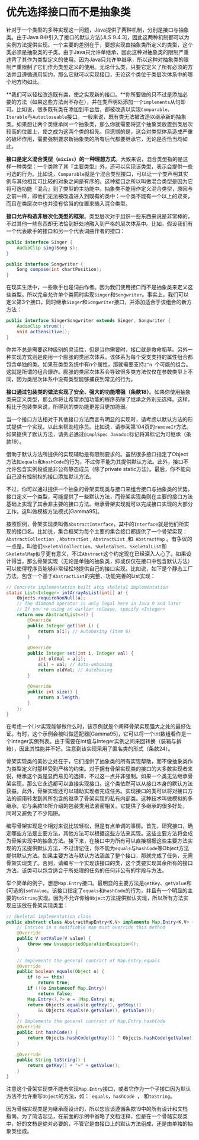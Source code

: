 # 优先选择接口而不是抽象类

针对于一个类型的多种实现这一问题，Java提供了两种机制，分别是接口与抽象类。由于Java 8中引入了接口的默认方法[JLS 9.4.3]，因此这两种机制都可以为实例方法提供实现。一个主要的差别在于，要想实现由抽象类所定义的类型，这个类必须是抽象类的子类。由于Java只允许单继承，因此这种对抽象类的限制严重违背了其作为类型定义的使用。因为Java只允许单继承，所以这种对抽象类的限制严重限制了它们作为类型定义的使用。无论什么类，只要它定义了所有必须的方法并且遵循通用契约，那么它就可以实现接口，无论这个类位于类层次体系中的哪个地方均如此。

**我们可以轻松改造既有类，使之实现新的接口。**你所要做的只不过是添加必要的方法（如果这些方法尚不存在），并在类声明处添加一个`implements`从句即可。比如说，很多既有类在添加到平台后，都被改造以实现`Comparable`、`Iterable`与`Autocloseable`接口。一般来说，既有类无法被改造以继承新的抽象类。如果想让两个类继承同一个抽象类，那么你就需要将这个抽象类放置到类层次较高的位置上，使之成为这两个类的祖先。但遗憾的是，这会对类型体系造成严重的破坏作用，需要强制要求新抽象类的所有后代都要继承它，无论是否恰当均如此。

**接口是定义混合类型（`mixins`）的一种理想方式**。大致来说，混合类型指的是这样一种类型：一个类除了其『主要类型』外，还可以实现该类型，表示会提供一些可选的行为。比如说，`Comparable`就是个混合类型接口，可以让一个类声明其实例与其他相互可比较的对象之间是有序的。这种接口之所以叫做混合类型是因为它将可选功能『混合』到了类型的主功能中。抽象类不能用作定义混合类型，原因与之前一样，即他们无法被改造进入到既有的类中：一个类不能有一个以上的双亲，而且在类层次中也并没有恰当的位置来插入混合类型。

**接口允许构造非层次化类型的框架**。类型层次对于组织一些东西来说是非常棒的，不过其他一些东西却无法恰到好处地融入到严格的层次体系中。比如，假设我们有一个代表歌手的接口和另一个代表词曲作者的接口：

```java
public interface Singer {
	AudioClip sing(Song s);
}

public interface Songwriter {
	Song compose(int chartPosition);
}
```

在现实生活中，一些歌手也是词曲作者。因为我们使用接口而不是抽象类来定义这些类型，所以完全允许单个类同时实现`Singer`和`Songwriter`。事实上，我们可以定义第3个接口，同时继承`Singer`和`Songwriter`接口，并添加适合于该组合的新⽅方法：

```java
public interface SingerSongwriter extends Singer, Songwriter {
    AudioClip strum();
    void actSensitive();
}
```

你并不总是需要这种级别的灵活性，但是当你需要时，接口就是救命稻草。另外一种实现方式则是使用一个膨胀的类层次体系，该体系为每个受⽀支持的属性组合都包含单独的类。如果在类型系统中有n个属性，那就需要支持`2^n `个可能的组合。这就是所谓的组合爆炸。膨胀的类层次体系会导致很多类方法仅仅在参数类型上不同，因为类层次体系中没有类型能够捕获到常见的行为。

**接口通过包装类的做法实现了安全、强大的功能增强（条款18）**。如果你使用抽象类来定义类型，那么你将让希望添加功能的程序员除了继承之外别无选择。这样，相比于包装类来说，所得到的类功能更差且更加脆弱。

当一个接口方法相对于其他接口方法而言有明显的实现时，请考虑以默认方法的形式提供一个实现，以此来帮助程序员。比如说，请参阅第104页的`removeIf`方法。如果提供了默认方法，请务必通过`@implSpec Javadoc`标记将其标记为可继承（条款19）。

借助于默认方法所提供的实现辅助是有限制要求的。虽然很多接口指定了Object方法如`equals`和`hashCode`的行为，不过你不能为其提供默认方法。此外，接口不允许包含实例段或是非公有静态成员（除了private static方法）。最后，你不能向自己没有控制权的接口添加默认方法。

不过，你可以通过提供一个抽象的骨架实现类与接口来组合接口与抽象类的优势。接口定义一个类型，可能提供了一些默认方法，而骨架实现类则在主要的接口方法基础上实现了其余非主要的接口方法。继承骨架实现就可以完成接口实现的大部分工作。这叫做模板方法模式[Gamma95]。

按照惯例，骨架实现类叫做`AbstractInterface`，其中的`Interface`就是他们所实现的接口名。比如说，集合框架为每个主要的集合接口都提供了一个骨架实现：`AbstractCollection `, `AbstractSet` ,  `AbstractList` ,和` AbstractMap` 。有争议的一点是，叫他们`SkeletalCollection`、`SkeletalSet`、`SkeletalList`和`SkeletalMap`似乎更有意义，不过`Abstract`这个约定现在已经深入人心了。如果设计得当，那么骨架实现（无论是单独的抽象类，抑或仅仅在接口中包含默认方法）可以使得程序员能够非常轻松地提供自己的接口实现。比如说，如下是个静态工厂方法，包含一个基于`AbstractList`的完整、功能完善的List实现：

```java
// Concrete implementation built atop skeletal implementation
static List<Integer> intArrayAsList(int[] a) {
    Objects.requireNonNull(a);
    // The diamond operator is only legal here in Java 9 and later
    // If you're using an earlier release, specify <Integer>
    return new AbstractList<>() {
        @Override
        public Integer get(int i) {
        	return a[i]; // Autoboxing (Item 6)
        }
        
        @Override
        public Integer set(int i, Integer val) {
            int oldVal = a[i];
            a[i] = val; // Auto-unboxing
            return oldVal; // Autoboxing
        }
        
        @Override
        public int size() {
        	return a.length;
        }
    };
}
```

在考虑一个List实现能够做什么时，该示例就是个阐释骨架实现强大之处的最好佐证。有时，这个示例会被叫做适配器[Gamma95]，它可以将一个int数组看作是一个Integer实例列表。由于需要在int值与Integer实例之间来回转换（装箱与拆箱），因此其性能并不好。注意到该实现采用了匿名类的形式（条款24）。

骨架实现类的美妙之处在于，它们提供了抽象类的所有实现帮助，而不像抽象类作为类型定义时那样受到严格的约束。对于拥有骨架实现类的接口的大多数实现者来说，继承这个类是显而易见的选择，不过这一点并非强制。如果一个类无法继承骨架实现，那么它永远都可以直接实现接口。这个类依然可以从接口本身的默认方法获益。此外，骨架实现还可以辅助实现者完成任务。实现接口的类可以将对接口方法的调用转发到其所包含的继承了骨架实现的私有内部类。这种技术叫做模拟的多继承，它与条款18所介绍的包装类用法紧密相关。它提供了多继承的很多好处，同时又避免了不少陷阱。

编写骨架实现是个相对来说比较轻松，但是有点单调的事情。首先，研究接口，确定哪些方法是主要方法，其他方法可以根据这些方法来实现。这些主要方法将会成为骨架实现中的抽象方法。接下来，在接口中为所有可以直接根据这些主要方法实现的方法提供默认方法，不过请记住，你不能为`equals`与`hashCode`等Object方法提供默认方法。如果主要方法与默认方法涵盖了整个接口，那就完成了任务，无需骨架实现类了。否则，请编写一个实现该接口的类，这个类要实现其余所有的接口方法。该类可以包含适合于所处理的任务的任何非公有的字段与方法。

举个简单的例子，想想`Map.Entry`接口。最明显的主要方法是`getKey`、`getValue`和(可选的)`setValue`。该接口指定了`equals`和`hashCode`的行为，并且有一个明显的主要的`toString`实现。因为不允许你给`Object`方法提供默认实现，所以所有方法实现应该放在骨架实现类里：

```java
// Skeletal implementation class
public abstract class AbstractMapEntry<K,V> implements Map.Entry<K,V> {
	// Entries in a modifiable map must override this method
	@Override
    public V setValue(V value) {
		throw new UnsupportedOperationException();
	}
    
    // Implements the general contract of Map.Entry.equals
    @Override
    public boolean equals(Object o) {
        if (o == this)
            return true;
        if (!(o instanceof Map.Entry))
            return false;
        Map.Entry<?,?> e = (Map.Entry) o;
        return Objects.equals(e.getKey(), getKey()) 
            && Objects.equals(e.getValue(), getValue());
    }
    // Implements the general contract of Map.Entry.hashCode
    @Override
    public int hashCode() {
    	return Objects.hashCode(getKey()) ^ Objects.hashCode(getValue());
    }
    
    @Override
    public String toString() {
    	return getKey() + "=" + getValue();
    }
}
```

注意这个骨架实现类不能去实现`Map.Entry`接口，或者它作为一个子接口因为默认方法不允许重写`Object`的方法，如：` equals`，`hashCode `， 和` toString `。

因为骨骼实现类是为继承而设计的，所以您应该遵循条款19中的所有设计和文档指南。为了简洁起见，在前面的示例中省略了文档注释，但是在一个骨骼实现类中，好的文档是绝对必要的，不管它是由接口上的默认方法组成，还是由单独的抽象类组成。